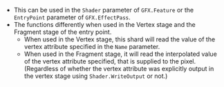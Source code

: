 - This can be used in the `Shader` parameter of `GFX.Feature` or the `EntryPoint` parameter of `GFX.EffectPass`.
- The functions differently when used in the Vertex stage and the Fragment stage of the entry point.
  - When used in the Vertex stage, this shard will read the value of the vertex attribute specified in the `Name` parameter.
  - When used in the Fragment stage, it will read the interpolated value of the vertex attribute specified, that is supplied to the pixel. (Regardless of whether the vertex attribute was explicitly output in the vertex stage using `Shader.WriteOutput` or not.)